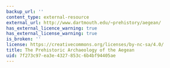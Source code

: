 ```yaml
---
backup_url: ''
content_type: external-resource
external_url: http://www.dartmouth.edu/~prehistory/aegean/
has_external_licence_warning: true
has_external_license_warning: true
is_broken: ''
license: https://creativecommons.org/licenses/by-nc-sa/4.0/
title: The Prehistoric Archaeology of the Aegean
uid: 7f273c97-ea3e-4327-853c-6b4bf94405ae
---
```

